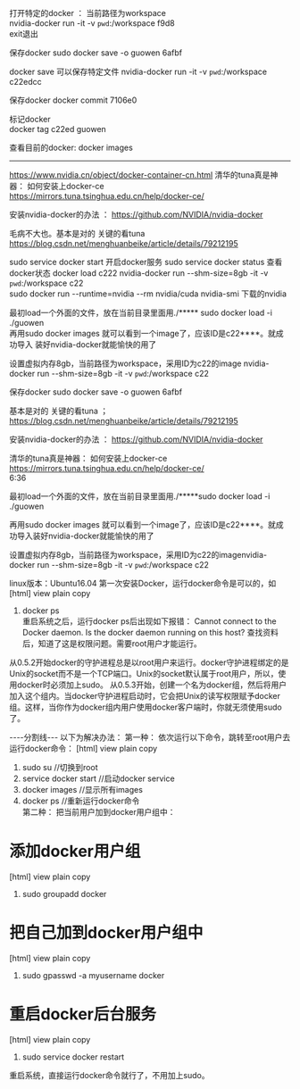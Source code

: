 打开特定的docker ： 
当前路径为workspace   
nvidia-docker run -it -v `pwd`:/workspace f9d8  
exit退出 


保存docker
sudo docker save -o guowen  6afbf 


docker save 可以保存特定文件
nvidia-docker run -it -v `pwd`:/workspace c22edcc

保存docker
docker commit 7106e0 

标记docker   
docker tag c22ed    guowen 

查看目前的docker: 
docker images   


*********************************************************

https://www.nvidia.cn/object/docker-container-cn.html 
清华的tuna真是神器： 如何安装上docker-ce  
https://mirrors.tuna.tsinghua.edu.cn/help/docker-ce/  

安装nvidia-docker的办法 ： 
https://github.com/NVIDIA/nvidia-docker 

毛病不大也。基本是对的 关键的看tuna
https://blog.csdn.net/menghuanbeike/article/details/79212195

sudo service docker  start    开启docker服务 
sudo service docker status   查看 docker状态 
docker load c222
nvidia-docker run  --shm-size=8gb   -it -v `pwd`:/workspace c22  
sudo docker run --runtime=nvidia --rm nvidia/cuda nvidia-smi  下载的nvidia

最初load一个外面的文件，放在当前目录里面用./*****
sudo docker load   -i  ./guowen  
再用sudo docker images 就可以看到一个image了，应该ID是c22****。就成功导入
装好nvidia-docker就能愉快的用了

设置虚拟内存8gb，当前路径为workspace，采用ID为c22<something else>的image
nvidia-docker run  --shm-size=8gb   -it -v `pwd`:/workspace c22  

保存docker
sudo docker save -o guowen  6afbf 



基本是对的 关键的看tuna  ； https://blog.csdn.net/menghuanbeike/article/details/79212195

安装nvidia-docker的办法 ： https://github.com/NVIDIA/nvidia-docker 


清华的tuna真是神器： 如何安装上docker-ce  https://mirrors.tuna.tsinghua.edu.cn/help/docker-ce/  
6:36

最初load一个外面的文件，放在当前目录里面用./*****sudo docker load   -i  ./guowen

再用sudo docker images 就可以看到一个image了，应该ID是c22****。就成功导入装好nvidia-docker就能愉快的用了

设置虚拟内存8gb，当前路径为workspace，采用ID为c22<something else>的imagenvidia-docker run  --shm-size=8gb   -it -v `pwd`:/workspace c22    


linux版本：Ubuntu16.04
第一次安装Docker，运行docker命令是可以的，如
[html] view plain copy
  1. docker ps  
重启系统之后，运行docker ps后出现如下报错：
Cannot connect to the Docker daemon. Is the docker daemon running on this host?
查找资料后，知道了这是权限问题。需要root用户才能运行。

从0.5.2开始docker的守护进程总是以root用户来运行。docker守护进程绑定的是Unix的socket而不是一个TCP端口。Unix的socket默认属于root用户，所以，使用docker时必须加上sudo。
从0.5.3开始，创建一个名为docker组，然后将用户加入这个组内。当docker守护进程启动时，它会把Unix的读写权限赋予docker组。这样，当你作为docker组内用户使用docker客户端时，你就无须使用sudo了。

----分割线---
以下为解决办法：
第一种：
依次运行以下命令，跳转至root用户去运行docker命令：
[html] view plain copy
  1. sudo su                       //切换到root  
  2. service docker start      //启动docker service  
  3. docker images              //显示所有images  
  4. docker ps //重新运行docker命令  
第二种：
把当前用户加到docker用户组中：
# 添加docker用户组
[html] view plain copy
  1. sudo groupadd docker  

# 把自己加到docker用户组中
[html] view plain copy
  1. sudo gpasswd -a myusername docker  

# 重启docker后台服务
[html] view plain copy
  1. sudo service docker restart  

重启系统，直接运行docker命令就行了，不用加上sudo。

